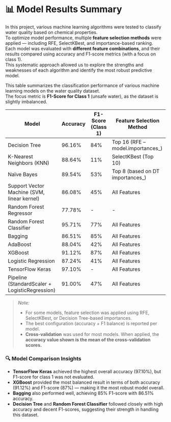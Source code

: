 # 📊 Model Results Summary

In this project, various machine learning algorithms were tested to classify water quality based on chemical properties.  
To optimize model performance, multiple **feature selection methods** were applied — including RFE, SelectKBest, and importance-based ranking.  
Each model was evaluated with **different feature combinations**, and their results compared using accuracy and F1-score metrics (with a focus on class 1).  
This systematic approach allowed us to explore the strengths and weaknesses of each algorithm and identify the most robust predictive model.


This table summarizes the classification performance of various machine learning models on the water quality dataset.  
The focus metric is **F1-Score for Class 1** (unsafe water), as the dataset is slightly imbalanced.

| Model                                         | Accuracy | F1-Score (Class 1) | Feature Selection Method              |
|-----------------------------------------------|----------|--------------------|---------------------------------------|
| Decision Tree                                 | 96.16%   | 84%                | Top 16 (RFE – model.importances_)     |
| K-Nearest Neighbors (KNN)                     | 88.64%   | 11%                | SelectKBest (Top 10)                  |
| Naïve Bayes                                   | 89.54%   | 53%                | Top 8 (based on DT importances_)      |
| Support Vector Machine (SVM, linear kernel)   | 86.08%   | 45%                | All Features                          |
| Random Forest Regressor                       | 77.78%   | -                  | -                                     |
| Random Forest Classifier                      | 95.71%   | 77%                | All Features                          |
| Bagging                                       | 86.51%   | 85%                | All Features                          |
| AdaBoost                                      | 88.04%   | 42%                | All Features                          |
| XGBoost                                       | 91.12%   | 87%                | All Features                          |
| Logistic Regression                           | 87.24%   | 41%                | All Features                          |
| TensorFlow Keras                              | 97.10%   | -                  | All Features                          |
| Pipeline (StandardScaler + LogisticRegression)| 91.00%   | 47%                | All Features                          |

> *Note:*  
> - For some models, feature selection was applied using RFE, SelectKBest, or Decision Tree-based importances.  
> - The best configuration (accuracy + F1 balance) is reported per model.  
> - **Cross-validation** was used for most models. When applied, the **accuracy value shown is the mean of the cross-validation scores.**

### 🔍 Model Comparison Insights

- **TensorFlow Keras** achieved the highest overall accuracy (97.10%), but F1-score for class 1 was not evaluated.  
- **XGBoost** provided the most balanced result in terms of both accuracy (91.12%) and F1-score (87%) — making it the most robust model overall.  
- **Bagging** also performed well, achieving 85% F1-score with 86.51% accuracy.  
- **Decision Tree** and **Random Forest Classifier** followed closely with high accuracy and decent F1-scores, suggesting their strength in handling this dataset.

